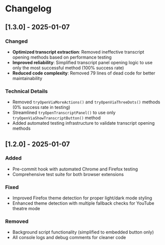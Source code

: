 # Changelog

## [1.3.0] - 2025-01-07

### Changed
- **Optimized transcript extraction**: Removed ineffective transcript opening methods based on performance testing
- **Improved reliability**: Simplified transcript panel opening logic to use only the most successful method (100% success rate)
- **Reduced code complexity**: Removed 79 lines of dead code for better maintainability

### Technical Details
- Removed `tryOpenViaMoreActions()` and `tryOpenViaThreeDots()` methods (0% success rate in testing)
- Streamlined `tryOpenTranscriptPanel()` to use only `tryOpenViaShowTranscriptButton()` method
- Added automated testing infrastructure to validate transcript opening methods

## [1.2.0] - 2025-01-07

### Added
- Pre-commit hook with automated Chrome and Firefox testing
- Comprehensive test suite for both browser extensions

### Fixed
- Improved Firefox theme detection for proper light/dark mode styling
- Enhanced theme detection with multiple fallback checks for YouTube theatre mode

### Removed
- Background script functionality (simplified to embedded button only)
- All console logs and debug comments for cleaner code